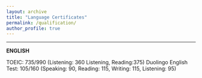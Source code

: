 ```yaml
---
layout: archive
title: "Language Certificates"
permalink: /qualification/
author_profile: true
---
```


---------------------------------------------------------------

**ENGLISH**  

TOEIC: 735/990 (Listening: 360 Listening, Reading:375)
Duolingo English Test: 105/160 (Speaking: 90, Reading: 115, Writing: 115, Listening: 95)
